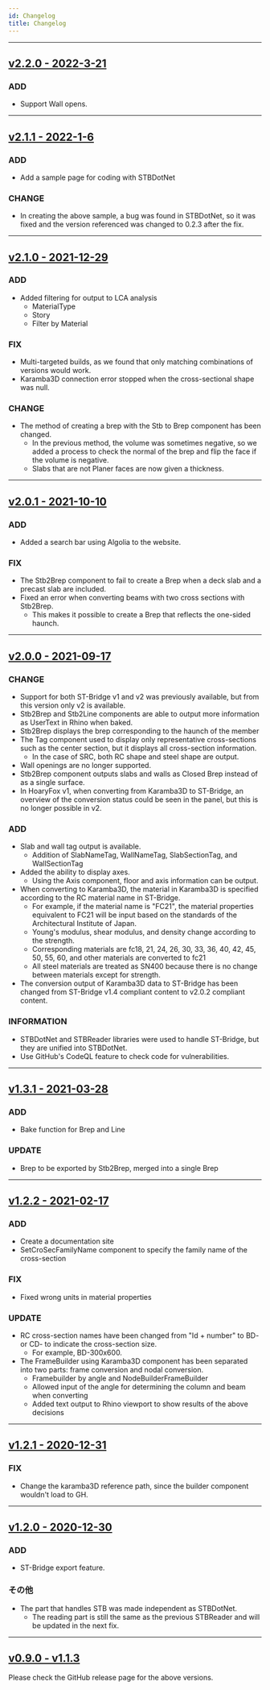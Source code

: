 ```yaml
---
id: Changelog
title: Changelog
---
```


---

## [v2.2.0 - 2022-3-21](https://github.com/hrntsm/HoaryFox/releases/tag/v2.2.0)

### ADD

- Support Wall opens.

---

## [v2.1.1 - 2022-1-6](https://github.com/hrntsm/HoaryFox/releases/tag/v2.1.1)

### ADD

- Add a sample page for coding with STBDotNet

### CHANGE

- In creating the above sample, a bug was found in STBDotNet, so it was fixed and the version referenced was changed to 0.2.3 after the fix.

---

## [v2.1.0 - 2021-12-29](https://github.com/hrntsm/HoaryFox/releases/tag/v2.1.0)

### ADD

- Added filtering for output to LCA analysis
  - MaterialType
  - Story
  - Filter by Material

### FIX

- Multi-targeted builds, as we found that only matching combinations of versions would work.
- Karamba3D connection error stopped when the cross-sectional shape was null.

### CHANGE

- The method of creating a brep with the Stb to Brep component has been changed.
  - In the previous method, the volume was sometimes negative, so we added a process to check the normal of the brep and flip the face if the volume is negative.
  - Slabs that are not Planer faces are now given a thickness.

---

## [v2.0.1 - 2021-10-10](https://github.com/hrntsm/HoaryFox/releases/tag/v2.0.1)

### ADD

- Added a search bar using Algolia to the website.

### FIX

- The Stb2Brep component to fail to create a Brep when a deck slab and a precast slab are included.
- Fixed an error when converting beams with two cross sections with Stb2Brep.
  - This makes it possible to create a Brep that reflects the one-sided haunch.

---

## [v2.0.0 - 2021-09-17](https://github.com/hrntsm/HoaryFox/releases/tag/v2.0.0)

### CHANGE

- Support for both ST-Bridge v1 and v2 was previously available, but from this version only v2 is available.
- Stb2Brep and Stb2Line components are able to output more information as UserText in Rhino when baked.
- Stb2Brep displays the brep corresponding to the haunch of the member
- The Tag component used to display only representative cross-sections such as the center section, but it displays all cross-section information.
  - In the case of SRC, both RC shape and steel shape are output.
- Wall openings are no longer supported.
- Stb2Brep component outputs slabs and walls as Closed Brep instead of as a single surface.
- In HoaryFox v1, when converting from Karamba3D to ST-Bridge, an overview of the conversion status could be seen in the panel, but this is no longer possible in v2.

### ADD

- Slab and wall tag output is available.
  - Addition of SlabNameTag, WallNameTag, SlabSectionTag, and WallSectionTag
- Added the ability to display axes.
  - Using the Axis component, floor and axis information can be output.
- When converting to Karamba3D, the material in Karamba3D is specified according to the RC material name in ST-Bridge.
  - For example, if the material name is "FC21", the material properties equivalent to FC21 will be input based on the standards of the Architectural Institute of Japan.
  - Young's modulus, shear modulus, and density change according to the strength.
  - Corresponding materials are fc18, 21, 24, 26, 30, 33, 36, 40, 42, 45, 50, 55, 60, and other materials are converted to fc21
  - All steel materials are treated as SN400 because there is no change between materials except for strength.
- The conversion output of Karamba3D data to ST-Bridge has been changed from ST-Bridge v1.4 compliant content to v2.0.2 compliant content.

### INFORMATION

- STBDotNet and STBReader libraries were used to handle ST-Bridge, but they are unified into STBDotNet.
- Use GitHub's CodeQL feature to check code for vulnerabilities.

---

## [v1.3.1 - 2021-03-28](https://github.com/hrntsm/HoaryFox/releases/tag/v1.3.1)

### ADD

- Bake function for Brep and Line

### UPDATE

- Brep to be exported by Stb2Brep, merged into a single Brep

---

## [v1.2.2 - 2021-02-17](https://github.com/hrntsm/HoaryFox/releases/tag/v1.2.2)

### ADD

- Create a documentation site
- SetCroSecFamilyName component to specify the family name of the cross-section

### FIX

- Fixed wrong units in material properties

### UPDATE

- RC cross-section names have been changed from "Id + number" to BD- or CD- to indicate the cross-section size.
  - For example, BD-300x600.
- The FrameBuilder using Karamba3D component has been separated into two parts: frame conversion and nodal conversion.
  - Framebuilder by angle and NodeBuilderFrameBuilder
  - Allowed input of the angle for determining the column and beam when converting
  - Added text output to Rhino viewport to show results of the above decisions

---

## [v1.2.1 - 2020-12-31](https://github.com/hrntsm/HoaryFox/releases/tag/v1.2.1)

### FIX

- Change the karamba3D reference path, since the builder component wouldn't load to GH.

---

## [v1.2.0 - 2020-12-30](https://github.com/hrntsm/HoaryFox/releases/tag/v1.2.0)

### ADD

- ST-Bridge export feature.

### その他

- The part that handles STB was made independent as STBDotNet.
  - The reading part is still the same as the previous STBReader and will be updated in the next fix.

---

## [v0.9.0 - v1.1.3](https://github.com/hrntsm/HoaryFox/releases)

Please check the GitHub release page for the above versions.

